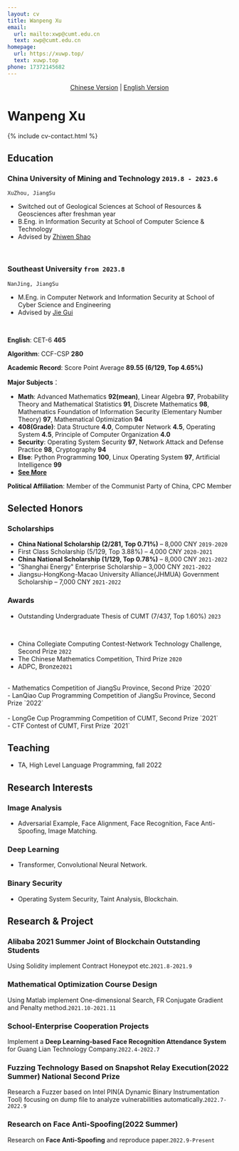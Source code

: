 ```yaml
---
layout: cv
title: Wanpeng Xu
email:
  url: mailto:xwp@cumt.edu.cn
  text: xwp@cumt.edu.cn
homepage:
  url: https://xuwp.top/
  text: xuwp.top
phone: 17372145682
---
```


<center><a href="https://xuwp.top/cv-zh/">Chinese Version</a> | <u>English Version</u></center>

# Wanpeng **Xu**

<!--
include contact information from the front matter
Supported arguments:
    - homepage: url, text
    - phone
    - email
-->

{% include cv-contact.html %}

## Education

### **China University of Mining and Technology** `2019.8 - 2023.6`

```
XuZhou, JiangSu
```

- Switched out of Geological Sciences at School of Resources & Geosciences after freshman year
- B.Eng. in Information Security at School of Computer Science & Technology
- Advised by [Zhiwen Shao](https://zhiwenshao.github.io/)

<br>

### **Southeast University** `from 2023.8`

```
NanJing, JiangSu
```

- M.Eng. in Computer Network and Information Security at School of Cyber Science and Engineering
- Advised by [Jie Gui](https://guijiejie.github.io/)

<br>

**English**: CET-6 **465**

**Algorithm**: CCF-CSP **280**

**Academic Record**: Score Point Average **89.55 (6/129, Top 4.65%)**

**Major Subjects**：
- **Math**: Advanced Mathematics **92(mean)**,  Linear Algebra **97**,  Probability Theory and Mathematical Statistics **91**, Discrete Mathematics **98**,  Mathematics Foundation of Information Security (Elementary Number Theory) **97**,  Mathematical Optimization **94**
- **408(Grade)**: Data Structure **4.0**,  Computer Network **4.5**,  Operating System **4.5**,  Principle of Computer Organization **4.0**
- **Security**: Operating System Security **97**,  Network Attack and Defense Practice **98**,  Cryptography **94**
- **Else**: Python Programming **100**,  Linux Operating System **97**,  Artificial Intelligence **99**
- [**See More**](https://github.com/WanpengXu/CUMT-IS-Course-Resources-2019-WanpengXu)

**Political Affiliation**: Member of the Communist Party of China, CPC Member

## Selected Honors

### **Scholarships**

- **China National Scholarship (2/281, Top 0.71%)** – 8,000 CNY  `2019-2020` <br>
- First Class Scholarship (5/129, Top 3.88%) – 4,000 CNY `2020-2021` <br>
- **China National Scholarship (1/129, Top 0.78%)** – 8,000 CNY `2021-2022` <br>
- "Shanghai Energy" Enterprise Scholarship – 3,000 CNY `2021-2022` <br>
- Jiangsu-HongKong-Macao University Alliance(JHMUA) Government Scholarship – 7,000 CNY `2021-2022` <br>
<!--
- "Shanghai Energy" Enterprise Scholarship – 5,000 CNY `2022-2023` <br>
-->

### **Awards**
- Outstanding Undergraduate Thesis of CUMT (7/437, Top 1.60%) `2023` <br>
<br>

- China Collegiate Computing Contest-Network Technology Challenge, Second Prize `2022` <br>
- The Chinese Mathematics Competition, Third Prize `2020`<br>
- ADPC, Bronze`2021`<br>
<br>
- Mathematics Competition of JiangSu Province, Second Prize `2020`<br>
- LanQiao Cup Programming Competition of JiangSu Province, Second Prize `2022`<br>
<br>
- LongGe Cup Programming Competition of CUMT, Second Prize `2021`<br>
- CTF Contest of CUMT, First Prize `2021`<br>

## Teaching
- TA, High Level Language Programming, fall 2022

## Research Interests

### **Image Analysis**
- Adversarial Example, Face Alignment, Face Recognition, Face Anti-Spoofing, Image Matching.

### **Deep Learning**
- Transformer, Convolutional Neural Network.

### **Binary Security**
- Operating System Security, Taint Analysis, Blockchain.

## Research & Project

### **Alibaba 2021 Summer Joint of Blockchain** <i class="fas fa-award"></i> **Outstanding Students**
Using Solidity implement Contract Honeypot etc.`2021.8-2021.9`<br>

### **Mathematical Optimization Course Design**
Using Matlab implement One-dimensional Search, FR Conjugate Gradient and Penalty method.`2021.10-2021.11`<br>

### **School-Enterprise Cooperation Projects**
Implement a **Deep Learning-based Face Recognition Attendance System** for Guang Lian Technology Company.`2022.4-2022.7`<br>

### **Fuzzing Technology Based on Snapshot Relay Execution(2022 Summer)** <i class="fas fa-award"></i> **National Second Prize**
Research a Fuzzer based on Intel PIN(A Dynamic Binary Instrumentation Tool) focusing on dump file to analyze vulnerabilities automatically.`2022.7-2022.9`<br>

### **Research on Face Anti-Spoofing(2022 Summer)**
Research on **Face Anti-Spoofing** and reproduce paper.`2022.9-Present`<br>

<!--

## Publications

### [**reCode: A Lightweight Find-and-Replace Interaction in the IDE for Transforming Code by Example**]({{ page.homepage.url }}/assets/uist-21-recode.pdf)
**Wode Ni**, Joshua Sunshine, Vu Le, Sumit Gulwani, and Titus Barik.<br> 
_In Proceedings of the 34th ACM Symposium on User Interface Software and Technology (UIST'21)._ <br>
[[PDF]({{ page.homepage.url }}/assets/uist-21-recode.pdf)]
[[BibTeX]({{ page.homepage.url }}/assets/uist-21-recode.txt)]
[[video preview](https://youtu.be/fMdHK9UrgQ4)]
[[talk](https://youtu.be/_GQ8E7EMMws)]


### [**Penrose: From Mathematical Notation to Beautiful Diagrams**](http://penrose.ink/media/Penrose_SIGGRAPH2020.pdf)
Katherine Ye, **Wode Ni**, Max Krieger, Dor Ma'ayan, Joshua Sunshine, Jonathan Aldrich, and Keenan Crane.<br> 
_ACM Transactions on Graphics (SIGGRAPH'20)._<br>
[[PDF](http://penrose.ink/media/Penrose_SIGGRAPH2020.pdf)]
[[BibTeX]({{ page.homepage.url }}/assets/siggraph20-penrose.txt)]
[[www](http://penrose.ink/siggraph20.html)]
[[repo](https://github.com/penrose/penrose)]

### [**How Domain Experts Create Conceptual Diagrams and Implications for Tool Design**]({{ page.homepage.url }}/assets/chi-20-natural-diagramming.pdf)

Dor Ma'ayan\*, **Wode Ni\***, Katherine Ye, Chinmay Kulkarni, and Joshua Sunshine.<br>
<i class="fas fa-award"></i> <strong>Best Paper Honourable Mention</strong><br>
_In Proceedings of the 2020 CHI Conference on Human Factors in Computing Systems (CHI'20)._<br>
[[PDF]({{ page.homepage.url }}/assets/chi-20-natural-diagramming.pdf)]
[[BibTeX]({{ page.homepage.url }}/assets/chi-20-natural-diagramming.txt)]

### [**Defining Visual Narratives for Mathematics Declaratively**](http://2019.plateau-workshop.org/assets/papers-2019/9.pdf)

Max Krieger, **Wode Ni**, and Joshua Sunshine.<br>
_Evaluation and Usability of Programming Languages and Tools (PLATEAU 2019), co-located with UIST._<br>
[[PDF](http://2019.plateau-workshop.org/assets/papers-2019/9.pdf)]
[[slides]({{ page.homepage.url }}/assets/plateau-19-presentation.pdf)]

### [**Designing Declarative Language Tutorials: a Guided and Individualized Approach**](http://2019.plateau-workshop.org/assets/papers-2019/2.pdf)

Anael Kuperwajs Cohen, **Wode Ni**, and Joshua Sunshine.<br>
_Evaluation and Usability of Programming Languages and Tools (PLATEAU 2019), co-located with UIST._<br>
[[PDF](http://2019.plateau-workshop.org/assets/papers-2019/2.pdf)]
[[slides]({{ page.homepage.url }}/assets/plateau-19-presentation.pdf)]

---

### [**Substance and Style: domain-specific languages for mathematical diagrams**](https://2017.splashcon.org/event/dsldi-2017-substance-and-style-domain-specific-languages-for-mathematical-diagrams)

**Wode Ni\***, Katherine Ye\*, Joshua Sunshine, Jonathan Aldrich, and Keenan Crane.<br> _Domain-Specific Language Design and Implementation (DSLDI 2017), co-located with SPLASH._ <br>
[[PDF]({{ page.homepage.url }}/assets/dsldi.pdf)]
[[slides]({{ page.homepage.url }}/assets/dsldi-presentation.pdf)]
[[www](http://penrose.ink)]
[[repo](https://github.com/penrose/penrose)]

### [**Whiteboard Scanning Using Super-Resolution**](http://scholar.dickinson.edu/student_honors/221/)

**Wode Ni**.<br> _Dickinson College Honors Theses. Paper 221._<br>
[[PDF]({{ page.homepage.url }}/assets/superres.pdf)]

## Experience

### **Microsoft Research** `2020.5 - 2020.8`

_Research Intern_<br>
Worked with the [PROSE](https://www.microsoft.com/en-us/research/group/prose/) team (mentored by [Titus Barik](https://www.barik.net/)) on improving developer productivity in Visual Studio Code. I interviewed developers to elicit their needs for code transformation tools in editors. Inspired by the empirical data and relevant work in program synthesis, I designed **reCode**, an interaction model for rapidly performing complex code transformation using the familiar find-and-replace experience.

### **Carnegie Mellon University, Research Experiences for Undergraduate** `2017.5 - 2017.8`

_Research Assistant_<br>
**Penrose** is a system that automatically visualizes mathematics using two domain-specific languages: **Substance** and **Style**. Co-advised by [Jonathan Aldrich](https://www.cs.cmu.edu/~./aldrich/), [Keenan Crane](https://www.cs.cmu.edu/~kmcrane/), [Joshua Sunshine](http://www.cs.cmu.edu/~jssunshi/), and [Katherine Ye](https://www.cs.cmu.edu/~kqy/), I designed and implemented the Style language, and extended the Substance language to support functions and logically quantified statements.

### **Columbia University, Computer Graphics and User Interfaces Lab** `2017.1 - 2017.5`

_Research Assistant_<br>
Worked with prof. Steven Feiner, on **Cyber Affordance Visualization in Augumented Reality** project. Developed a Microsoft Hololens application that visualizes the Columbia campus in AR environment.

## Mentoring

[Hwei-Shin Harriman](https://hsharriman.github.io/) (Olin College of Engineering, independent research) `CMU, 2021 - Now` <br>
[Helena Yang](https://heleaf.me/) (CMU, [REUSE](https://www.cmu.edu/scs/isr/reuse/)) `CMU, 2021` <br>
[Max Krieger](https://a9.io/) (CMU, independent research & [REUSE](https://www.cmu.edu/scs/isr/reuse/)) `CMU, 2018 - 2021` <br>
[Courtney Miller](https://courtney-e-miller.github.io/) (New College of Florida, [REUSE](https://www.cmu.edu/scs/isr/reuse/)) `CMU, 2019` <br>
[Anael Kuperwajs Cohen](https://anaelkuperwajs.github.io/) (Macalester College, [REUSE](https://www.cmu.edu/scs/isr/reuse/)) `CMU, 2019` <br>

---



## Teaching

Teaching Assistant, **Crafting Software (17-450/17-950)** `CMU, 2022` <br>
Teaching Assistant, **Programming Languages and Translators (COMS 4115)** `Columbia, 2017 - 2018` <br>
Teaching Assistant, **Introduction to Java II (COMP 132)** `Dickinson, 2016` <br>
Peer Tutor, **Data Structures and Problem Solving (COMP 232)** `Dickinson, 2016` <br>
Computer Lab Consultant `Dickinson, 2014 - 2016` <br>


## Service

Sub-reviewer `OOPSLA'21, VL/HCC'21` <br>
Reviewer `CHI'21, CHI'22, SIGGRAPH'22` <br>
Research Experiences for Undergraduates in Software Engineering Admission Committee `CMU, 2019 - 2021` <br>

-->

<!-- ### Footer

Last updated: May 2013 -->
